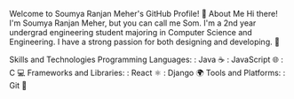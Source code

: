 Welcome to Soumya Ranjan Meher's GitHub Profile! 👋
About Me
Hi there! I'm Soumya Ranjan Meher, but you can call me Som. I'm a 2nd year undergrad engineering student majoring in Computer Science and Engineering. I have a strong passion for both designing and developing. 🚀

Skills and Technologies
Programming Languages:
: Java ☕
: JavaScript 🌐
: C 💻
Frameworks and Libraries:
: React ⚛️
: Django 🌍
Tools and Platforms:
: Git 🐙
